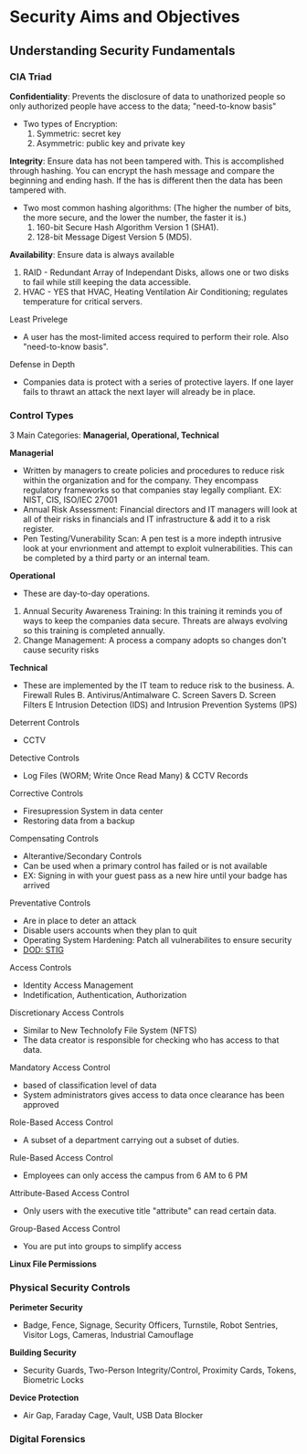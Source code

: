 # Security Aims and Objectives 

## Understanding Security Fundamentals

### CIA Triad

**Confidentiality**: Prevents the disclosure of data to unathorized people so only authorized people have access to the data; "need-to-know basis"
- Two types of Encryption:
  1. Symmetric: secret key
  2. Asymmetric: public key and private key

**Integrity**: Ensure data has not been tampered with. This is accomplished through hashing. You can encrypt the hash message and compare the beginning and ending hash. If the has is different then the data has been tampered with. 
- Two most common hashing algorithms: (The higher the number of bits, the more secure, and the lower the number, the faster it is.)
  1. 160-bit Secure Hash Algorithm Version 1 (SHA1).
  2. 128-bit Message Digest Version 5 (MD5). 

**Availability**: Ensure data is always available
  1. RAID - Redundant Array of Independant Disks, allows one or two disks to fail while still keeping the data accessible. 
  2. HVAC - YES that HVAC, Heating Ventilation Air Conditioning; regulates temperature for critical servers. 

Least Privelege
- A user has the most-limited access required to perform their role. Also "need-to-know basis".

Defense in Depth  
- Companies data is protect with a series of protective layers. If one layer fails to thrawt an attack the next layer will already be in place. 

### Control Types

3 Main Categories: **Managerial, Operational, Technical**

**Managerial**
- Written by managers to create policies and procedures to reduce risk within the organization and for the company. They encompass regulatory frameworks so that companies stay legally compliant. EX: NIST, CIS, ISO/IEC 27001
- Annual Risk Assessment: Financial directors and IT managers will look at all of their risks in financials and IT infrastructure & add it to a risk register.
- Pen Testing/Vunerability Scan: A pen test is a more indepth intrusive look at your envrionment and attempt to exploit vulnerabilities. This can be completed by a third party or an internal team. 

**Operational**
- These are day-to-day operations.
1. Annual Security Awareness Training: In this training it reminds you of ways to keep the companies data secure. Threats are always evolving so this training is completed annually. 
2. Change Management: A process a company adopts so changes don't cause security risks 

**Technical**
- These are implemented by the IT team to reduce risk to the business.
  A. Firewall Rules
  B. Antivirus/Antimalware
  C. Screen Savers
  D. Screen Filters
  E Intrusion Detection (IDS) and Intrusion Prevention Systems (IPS)

Deterrent Controls
 - CCTV

Detective Controls
- Log Files (WORM; Write Once Read Many) & CCTV Records

Corrective Controls
- Firesupression System in data center
- Restoring data from a backup

Compensating Controls
- Alterantive/Secondary Controls
- Can be used when a primary control has failed or is not available
- EX: Signing in with your guest pass as a new hire until your badge has arrived

Preventative Controls 
- Are in place to deter an attack
- Disable users accounts when they plan to quit
- Operating System Hardening: Patch all vulnerabilites to ensure security
- [DOD: STIG](https://public.cyber.mil/stigs/)

Access Controls
- Identity Access Management
- Indetification, Authentication, Authorization

Discretionary Access Controls
- Similar to New Technolofy File System (NFTS)
- The data creator is responsible for checking who has access to that data.

Mandatory Access Control
- based of classification level of data
- System administrators gives access to data once clearance has been approved

Role-Based Access Control
- A subset of a department carrying out a subset of duties.

Rule-Based Access Control
- Employees can only access the campus from 6 AM to 6 PM

Attribute-Based Access Control
- Only users with the executive title "attribute" can read certain data.

Group-Based Access Control
- You are put into groups to simplify access

**Linux File Permissions**

### Physical Security Controls

**Perimeter Security**
- Badge, Fence, Signage, Security Officers, Turnstile, Robot Sentries, Visitor Logs, Cameras, Industrial Camouflage

**Building Security**
- Security Guards, Two-Person Integrity/Control, Proximity Cards, Tokens, Biometric Locks
  
**Device Protection**
- Air Gap, Faraday Cage, Vault, USB Data Blocker

### Digital Forensics
